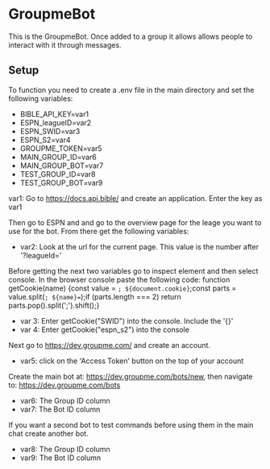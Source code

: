 # GroupmeBot

This is the GroupmeBot. Once added to a group it allows allows people to interact with it through messages.

## Setup

To function you need to create a .env file in the main directory and set the following variables:

- BIBLE_API_KEY=var1
- ESPN_leagueID=var2
- ESPN_SWID=var3
- ESPN_S2=var4
- GROUPME_TOKEN=var5
- MAIN_GROUP_ID=var6
- MAIN_GROUP_BOT=var7
- TEST_GROUP_ID=var8
- TEST_GROUP_BOT=var9

var1: Go to https://docs.api.bible/ and create an application. Enter the key as var1

Then go to ESPN and and go to the overview page for the leage you want to use for the bot. From there get the following variables:
- var2: Look at the url for the current page. This value is the number after '?leagueId='

Before getting the next two variables go to inspect element and then select console. In the browser console paste the following code: function getCookie(name) {const value = `; ${document.cookie}`;const parts = value.split(`; ${name}=`);if (parts.length === 2) return parts.pop().split(';').shift();}
- var 3: Enter getCookie("SWID") into the console. Include the '{}'
- var 4: Enter getCookie("espn_s2") into the console

Next go to https://dev.groupme.com/ and create an account.
- var5: click on the 'Access Token' button on the top of your account

Create the main bot at: https://dev.groupme.com/bots/new, then navigate to: https://dev.groupme.com/bots
- var6: The Group ID column
- var7: The Bot ID column

If you want a second bot to test commands before using them in the main chat create another bot.
- var8: The Group ID column
- var9: The Bot ID column
